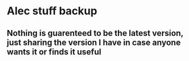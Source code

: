# Alec stuff backup

## Nothing is guarenteed to be the latest version, just sharing the version I have in case anyone wants it or finds it useful
